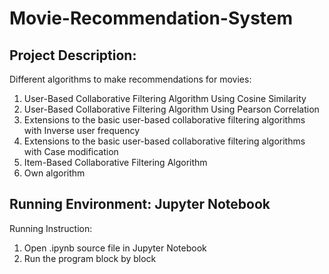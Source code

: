 # Movie-Recommendation-System

## Project Description:
Different algorithms to make recommendations for movies:
1. User-Based Collaborative Filtering Algorithm Using Cosine Similarity
2. User-Based Collaborative Filtering Algorithm Using Pearson Correlation
3. Extensions to the basic user-based collaborative filtering algorithms with Inverse user frequency
4. Extensions to the basic user-based collaborative filtering algorithms with Case modification
5. Item-Based Collaborative Filtering Algorithm
6. Own algorithm

## Running Environment:  Jupyter Notebook

Running Instruction:
1. Open .ipynb source file in Jupyter Notebook
2. Run the program block by block
